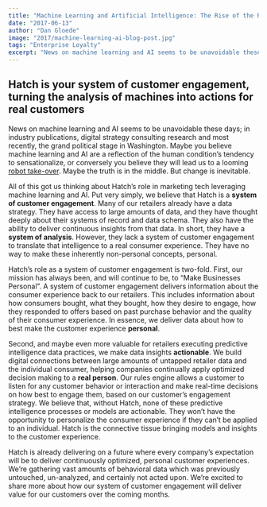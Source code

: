 ```yaml
---
title: "Machine Learning and Artificial Intelligence: The Rise of the Robots or Tools That Will Change Your Customer Engagement"
date: "2017-06-13"
author: "Dan Gloede"
image: "2017/machine-learning-ai-blog-post.jpg"
tags: "Enterprise Loyalty"
excerpt: "News on machine learning and AI seems to be unavoidable these days; in industry publications, digital strategy consulting research and most recently, the grand political stage in Washington."
---
```


## Hatch is your system of customer engagement, turning the analysis of machines into actions for real customers

News on machine learning and AI seems to be unavoidable these days; in industry publications, digital strategy consulting research and most recently, the grand political stage in Washington. Maybe you believe machine learning and AI are a reflection of the human condition’s tendency to sensationalize, or conversely you believe they will lead us to a looming [robot take-over](https://en.wikipedia.org/wiki/Maximum_Overdrive). Maybe the truth is in the middle. But change is inevitable.

All of this got us thinking about Hatch’s role in marketing tech leveraging machine learning and AI. Put very simply, we believe that Hatch is a **system of customer engagement**. Many of our retailers already have a data strategy. They have access to large amounts of data, and they have thought deeply about their systems of record and data schema. They also have the ability to deliver continuous insights from that data. In short, they have a **system of analysis**. However, they lack a system of customer engagement to translate that intelligence to a real consumer experience. They have no way to make these inherently non-personal concepts, personal.

Hatch’s role as a system of customer engagement is two-fold. First, our mission has always been, and will continue to be, to “Make Businesses Personal”. A system of customer engagement delivers information about the consumer experience back to our retailers. This includes information about how consumers bought, what they bought, how they desire to engage, how they responded to offers based on past purchase behavior and the quality of their consumer experience. In essence, we deliver data about how to best make the customer experience **personal**.

Second, and maybe even more valuable for retailers executing predictive intelligence data practices, we make data insights **actionable**. We build digital connections between large amounts of untapped retailer data and the individual consumer, helping companies continually apply optimized decision making to a **real person**. Our rules engine allows a customer to listen for any customer behavior or interaction and make real-time decisions on how best to engage them, based on our customer’s engagement strategy. We believe that, without Hatch, none of these predictive intelligence processes or models are actionable. They won’t have the opportunity to personalize the consumer experience if they can’t be applied to an individual. Hatch is the connective tissue bringing models and insights to the customer experience.

Hatch is already delivering on a future where every company’s expectation will be to deliver continuously optimized, personal customer experiences. We’re gathering vast amounts of behavioral data which was previously untouched, un-analyzed, and certainly not acted upon. We’re excited to share more about how our system of customer engagement will deliver value for our customers over the coming months.
